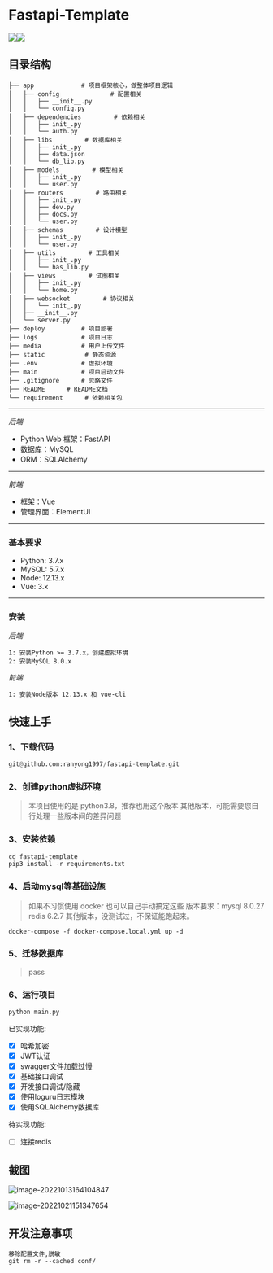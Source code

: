 # Fastapi-Template

[![](https://img.shields.io/badge/Python-3.8-red.svg)](https://www.python.org/downloads)[![](https://img.shields.io/badge/FastAPI-0.75-yellowgreen.svg)](https://fastapi.tiangolo.com/)

## 目录结构

```
├── app	            # 项目框架核心，做整体项目逻辑
│   ├── config              # 配置相关
│   │   ├── __init__.py
│   │   └── config.py 
│   ├── dependencies         # 依赖相关
│   │   ├── init_.py
│   │   └── auth.py
│   ├── libs         # 数据库相关 
│   │   ├── init_.py
│   │   ├── data.json
│   │   └── db_lib.py
│   ├── models         # 模型相关 
│   │   ├── init_.py
│   │   └── user.py
│   ├── routers         # 路由相关 
│   │   ├── init_.py
│   │   ├── dev.py
│   │   ├── docs.py
│   │   └── user.py
│   ├── schemas         # 设计模型
│   │   ├── init_.py
│   │   └── user.py
│   ├── utils         # 工具相关
│   │   ├── init_.py
│   │   └── has_lib.py
│   ├── views         # 试图相关
│   │   ├── init_.py
│   │   └── home.py
│   ├── websocket         # 协议相关
│   │   └── init_.py
│   ├── __init__.py
│   └── server.py
├── deploy	        # 项目部署
├── logs	        # 项目日志
├── media	        # 用户上传文件
├── static           # 静态资源
├── .env	        # 虚拟环境
├── main	        # 项目启动文件
├── .gitignore      # 忽略文件
├── README      # README文档
└── requirement      # 依赖相关包
```

---
*后端*

* Python Web 框架：FastAPI
* 数据库：MySQL
* ORM：SQLAlchemy

---
*前端*

* 框架：Vue
* 管理界面：ElementUI

---

### 基本要求

* Python: 3.7.x
* MySQL: 5.7.x
* Node: 12.13.x
* Vue: 3.x

---

### 安装

*后端*

```
1: 安装Python >= 3.7.x，创建虚拟环境
2: 安装MySQL 8.0.x
```

*前端*

```
1: 安装Node版本 12.13.x 和 vue-cli
```

## 快速上手

### 1、下载代码

```python
git@github.com:ranyong1997/fastapi-template.git
```

### 2、创建python虚拟环境

> 本项目使用的是 python3.8，推荐也用这个版本 其他版本，可能需要您自行处理一些版本间的差异问题

### 3、安装依赖

```python
cd fastapi-template
pip3 install -r requirements.txt
```
### 4、启动mysql等基础设施
> 如果不习惯使用 docker 也可以自己手动搞定这些
版本要求：mysql 8.0.27 redis 6.2.7
其他版本，没测试过，不保证能跑起来。
```dockerfile
docker-compose -f docker-compose.local.yml up -d
```
### 5、迁移数据库
>pass
### 6、运行项目
```python
python main.py
```
已实现功能:
- [x] 哈希加密
- [x] JWT认证 
- [x] swagger文件加载过慢
- [X] 基础接口调试
- [X] 开发接口调试/隐藏
- [X] 使用loguru日志模块
- [X] 使用SQLAlchemy数据库

待实现功能:
- [ ] 连接redis

## 截图
![image-20221013164104847](https://cdn.jsdelivr.net/gh/ranyong1997/image_collect@main/img/202210131641293.png)

![image-20221021151347654](https://cdn.jsdelivr.net/gh/ranyong1997/image_collect@main/img/202210211513751.png)

## 开发注意事项
```shell
移除配置文件,脱敏
git rm -r --cached conf/
```
